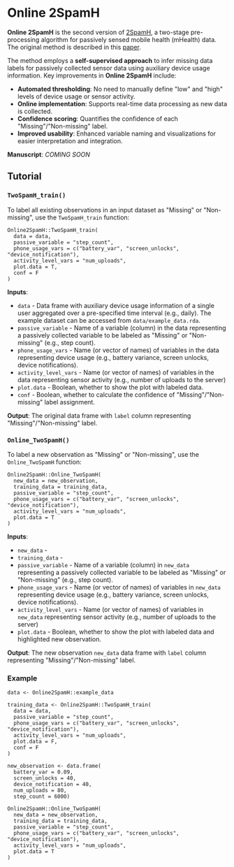 # Online 2SpamH

**Online 2SpamH** is the second version of [2SpamH](https://github.com/sambanlab/TwoSpamH), a two-stage pre-processing algorithm for passively sensed mobile health (mHealth) data. The original method is described in this [paper](https://pmc.ncbi.nlm.nih.gov/articles/PMC11548539/).

The method employs a **self-supervised approach** to infer missing data labels for passively collected sensor data using auxiliary device usage information. Key improvements in **Online 2SpamH** include:

- **Automated thresholding**: No need to manually define "low" and "high" levels of device usage or sensor activity.
- **Online implementation**: Supports real-time data processing as new data is collected.
- **Confidence scoring**: Quantifies the confidence of each "Missing"/"Non-missing" label.
- **Improved usability**: Enhanced variable naming and visualizations for easier interpretation and integration.

**Manuscript**: *COMING SOON*

## Tutorial

### `TwoSpamH_train()`

To label all existing observations in an input dataset as "Missing" or "Non-missing", use the `TwoSpamH_train` function:

```
Online2SpamH::TwoSpamH_train(
  data = data, 
  passive_variable = "step_count", 
  phone_usage_vars = c("battery_var", "screen_unlocks", "device_notification"), 
  activity_level_vars = "num_uploads",
  plot.data = T,
  conf = F
)
```
**Inputs**:
* `data` - Data frame with auxiliary device usage information of a single user aggregated over a pre-specified time interval (e.g., daily). The example dataset can be accessed from `data/example_data.rda`.
* `passive_variable` - Name of a variable (column) in the data representing a passively collected variable to be labeled as "Missing" or "Non-missing" (e.g., step count).
* `phone_usage_vars` - Name (or vector of names) of variables in the data representing device usage (e.g., battery variance, screen unlocks, device notifications).
* `activity_level_vars` - Name (or vector of names) of variables in the data representing sensor activity (e.g., number of uploads to the server)
* `plot.data` - Boolean, whether to show the plot with labeled data.
* `conf` - Boolean, whether to calculate the confidence of "Missing"/"Non-missing" label assignment.

**Output**: The original data frame with `label` column representing "Missing"/"Non-missing" label.

### `Online_TwoSpamH()`

To label a new observation as "Missing" or "Non-missing", use the `Online_TwoSpamH` function:
```
Online2SpamH::Online_TwoSpamH(
  new_data = new_observation,
  training_data = training_data,
  passive_variable = "step_count", 
  phone_usage_vars = c("battery_var", "screen_unlocks", "device_notification"), 
  activity_level_vars = "num_uploads",
  plot.data = T
)

```
**Inputs**:
* `new_data` -
* `training_data` - 
* `passive_variable` - Name of a variable (column) in `new_data` representing a passively collected variable to be labeled as "Missing" or "Non-missing" (e.g., step count).
* `phone_usage_vars` - Name (or vector of names) of variables in `new_data` representing device usage (e.g., battery variance, screen unlocks, device notifications).
* `activity_level_vars` - Name (or vector of names) of variables in `new_data` representing sensor activity (e.g., number of uploads to the server)
* `plot.data` - Boolean, whether to show the plot with labeled data and highlighted new observation.

**Output**: The new observation `new_data` data frame with `label` column representing "Missing"/"Non-missing" label.

### Example

```
data <- Online2SpamH::example_data

training_data <- Online2SpamH::TwoSpamH_train(
  data = data, 
  passive_variable = "step_count", 
  phone_usage_vars = c("battery_var", "screen_unlocks", "device_notification"), 
  activity_level_vars = "num_uploads",
  plot.data = F,
  conf = F
)

new_observation <- data.frame(
  battery_var = 0.09,
  screen_unlocks = 40,
  device_notification = 40, 
  num_uploads = 80,
  step_count = 6000)

Online2SpamH::Online_TwoSpamH(
  new_data = new_observation,
  training_data = training_data,
  passive_variable = "step_count", 
  phone_usage_vars = c("battery_var", "screen_unlocks", "device_notification"), 
  activity_level_vars = "num_uploads",
  plot.data = T
)

```
